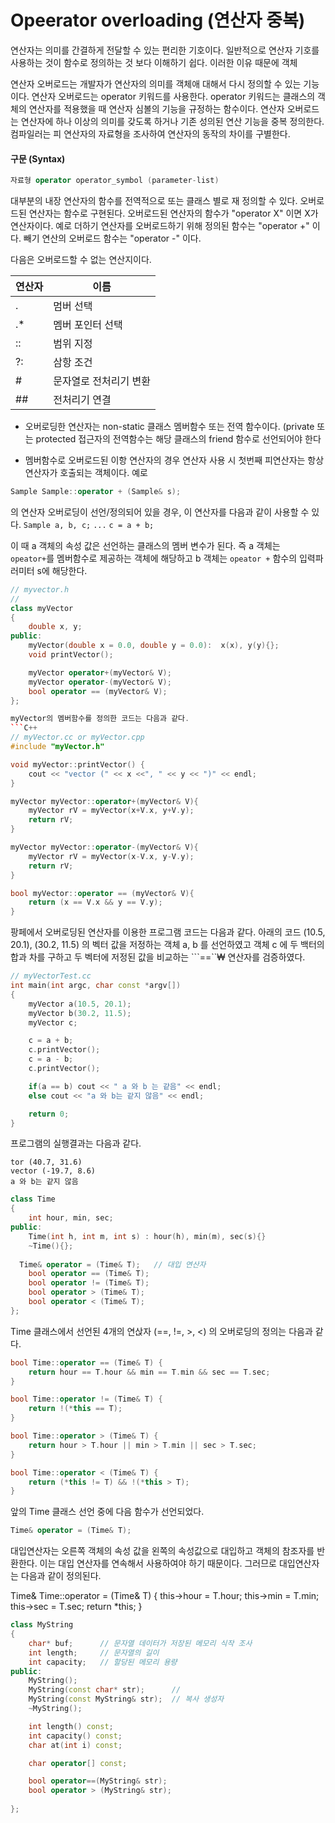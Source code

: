 # Opeerator overloading (연산자 중복)

연산자는 의미를 간결하게 전달할 수 있는 편리한 기호이다. 일반적으로 연산자 기호를 사용하는 것이 함수로 정의하는 것 보다 이해하기 쉽다. 
이러한 이유 때문에 객체 

연산자 오버로드는 개발자가 연산자의 의미를 객체애 대해서 다시 정의할 수 있는 기능이다. 연산자 오버로드는 operator 키워드를 사용한다. operator 키워드는 클래스의 객체의 연산자를 적용했을 때 연산자 심볼의 기능을 규정하는 함수이다.
연산자 오버로드는 연산자에 하나 이상의 의미를 갖도록 하거나 기존 성의된 연산 기능을 중복 정의한다. 컴파일러는 피 연산자의 자료형을 조사하여
연산자의 동작의 차이를 구별한다.

#### 구문 (Syntax)
```C++
자료형 operator operator_symbol (parameter-list)
```
대부분의 내장 연산자의 함수를 전역적으로 또는 클래스 별로 재 정의할 수 있다. 오버로드된 연산자는 함수로 구현된다. 오버로드된 연산자의
함수가 "operator X" 이면 X가 연산자이다. 예로 더하기 연산자를 오버로드하기 위해 정의된 함수는 "operator +" 이다. 빼기 연산의
오버로드 함수는 "operator -" 이다. 

다음은 오버로드할 수  없는 연산지이다.

| 연산자 | 이름 |
|---|---|
| . | 멈버 선택|
| .* | 멤버 포인터 선택|
| :: | 범위 지정 |
| ?: | 삼항 조건 |
| # | 문자열로 전처리기 변환 |
| ## | 전처리기 연결 |

* 오버로딩한 연산자는 non-static 클래스 멤버함수 또는 전역 함수이다. (private 또는 protected 접근자의 전역함수는 해당
클래스의 friend 함수로 선언되어야 한다

* 멤버함수로 오버로드된 이항 연산자의 경우 연산자 사용 시 첫번째 피연산자는 항상 연산자가 호출되는 객체이다.
예로
```C++
Sample Sample::operator + (Sample& s);
```
의 연산자 오버로딩이 선언/정의되어 있을 경우, 이 연산자를 다음과 같이 사용할 수 있다.
``` Sample a, b, c; ```
```...```
``` c = a + b; ```

이 때 a 객체의 속성 값은 선언하는 클래스의 멤버 변수가 된다. 즉 a 객체는 ```opeator+```를 
멤버함수로 제공하는 객체에 해당하고 b 객체는 ```opeator +``` 함수의 입력파러미터 s에 해당한다. 

```C++
// myvector.h
//
class myVector
{
	double x, y;
public:
	myVector(double x = 0.0, double y = 0.0):  x(x), y(y){};
	void printVector();	

	myVector operator+(myVector& V);
	myVector operator-(myVector& V);	
	bool operator == (myVector& V);
};

myVector의 멤버함수를 정의한 코드는 다음과 같다. 
```C++
// myVector.cc or myVector.cpp
#include "myVector.h"

void myVector::printVector() {
	cout << "vector (" << x <<", " << y << ")" << endl;
}

myVector myVector::operator+(myVector& V){
	myVector rV = myVector(x+V.x, y+V.y);
	return rV;
}

myVector myVector::operator-(myVector& V){
	myVector rV = myVector(x-V.x, y-V.y);
	return rV;
}	

bool myVector::operator == (myVector& V){
	return (x == V.x && y == V.y);
}
```
팡페에서 오버로딩된 연산자를 이용한 프로그램 코드는 다음과 같다.  아래의 코드
(10.5, 20.1), (30.2, 11.5) 의 벡터 값을 저정하는 객체 a, b 를 선언하였고 
객체 c 에  두 백터의 합과 차를 구하고 두 벡터에 저정된 값을 비교하는  ```==``₩ 연산자를 
검증하였다. 

```C++
// myVectorTest.cc
int main(int argc, char const *argv[])
{
	myVector a(10.5, 20.1);
	myVector b(30.2, 11.5);
	myVector c;

	c = a + b;
	c.printVector();
	c = a - b;
	c.printVector();

	if(a == b) cout << " a 와 b 는 같음" << endl;
	else cout << "a 와 b는 같지 않음" << endl;

	return 0;
}
````
프로그램의 실행결과는 다음과 같다. 
```shell
tor (40.7, 31.6)
vector (-19.7, 8.6)
a 와 b는 같지 않음
```

```C++
class Time
{
	int hour, min, sec;
public:
	Time(int h, int m, int s) : hour(h), min(m), sec(s){}
	~Time(){};
  
  Time& operator = (Time& T);   // 대입 연산자 
	bool operator == (Time& T);
	bool operator != (Time& T);
	bool operator > (Time& T);
	bool operator < (Time& T);
};

```
Time 클래스에서 선언된 4개의 연삱자 (==, !=, >, <) 의 오버로딩의 정의는 다음과 같다. 
```C++
bool Time::operator == (Time& T) {
	return hour == T.hour && min == T.min && sec == T.sec;
}

bool Time::operator != (Time& T) {
	return !(*this == T);
}

bool Time::operator > (Time& T) {
	return hour > T.hour || min > T.min || sec > T.sec; 
}

bool Time::operator < (Time& T) {
	return (*this != T) && !(*this > T);
}
```
앞의 Time 클래스 선언 중에 다음 함수가 선언되었다. 
```C++
Time& operator = (Time& T); 
``` 
대입연산자는 오른쪽 객체의 속성 값을 왼쪽의 속성값으로 대입하고 객체의 참조자를 반환한다. 이는 대입 연산자를 
연속해서 사용하여야 하기 때문이다. 그러므로 대입연산자는 다음과 같이 정의된다.

Time& Time::operator = (Time& T) {
  this->hour = T.hour;
  this->min = T.min;
  this->sec = T.sec;
  return *this;
}

```C++
class MyString
{
	char* buf;		// 문자열 데이터가 저장된 메모리 식작 조사 		
	int length;		// 문자열의 길이 
	int capacity;  	// 할당된 메모리 용량
public:
	MyString();
	MyString(const char* str);		// 
	MyString(const MyString& str);  // 복사 생성자
	~MyString();

	int length() const;
	int capacity() const;
	char at(int i) const;

	char operator[] const;

	bool operator==(MyString& str);
	bool operator > (MyString& str);
	
};
```


